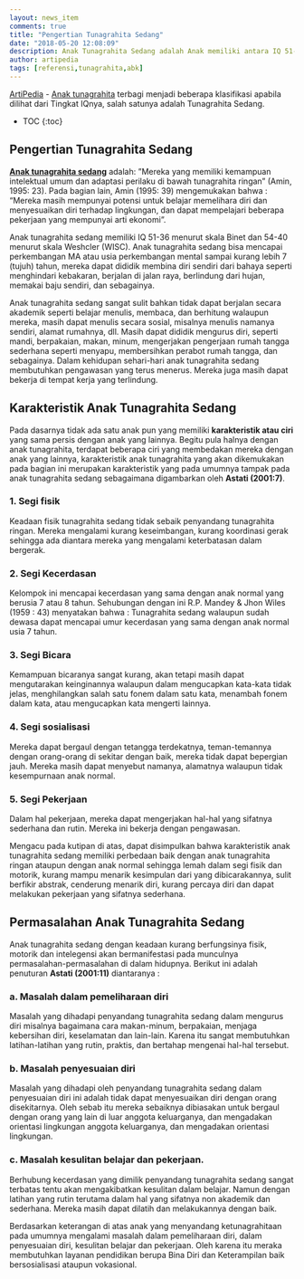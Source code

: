 ```yaml
---
layout: news_item
comments: true
title: "Pengertian Tunagrahita Sedang"
date: "2018-05-20 12:08:09"
description: Anak Tunagrahita Sedang adalah Anak memiliki antara IQ 51-36 menurut skala Binet dan 54-40 menurut skala Weshcler (WISC) yang memiliki karakteristik seperti membeo, bergantung pada orang lain dll.
author: artipedia
tags: [referensi,tunagrahita,abk]
---
```

[ArtiPedia](https://artipedia.id "ArtiPedia") - [Anak tunagrahita](https://artipedia.id/teori/tunagrahita "Tunagrahita") terbagi menjadi beberapa klasifikasi apabila dilihat dari Tingkat IQnya, salah satunya adalah Tunagrahita Sedang.
* TOC
{:toc}

## Pengertian Tunagrahita Sedang
**[Anak tunagrahita sedang](/teori/pengertian-tunagrahita-sedang "Pengertian Tunagrahita Sedang")** adalah: ”Mereka yang memiliki kemampuan intelektual umum dan adaptasi perilaku di bawah tunagrahita ringan” (Amin, 1995: 23). Pada bagian lain, Amin (1995: 39) mengemukakan bahwa : “Mereka masih mempunyai potensi untuk belajar memelihara diri dan menyesuaikan diri terhadap lingkungan, dan dapat mempelajari beberapa pekerjaan yang mempunyai arti ekonomi”.

Anak tunagrahita sedang memiliki IQ 51-36 menurut skala Binet dan 54-40 menurut skala Weshcler (WISC). Anak tunagrahita sedang bisa mencapai perkembangan MA atau usia perkembangan mental sampai kurang lebih 7 (tujuh) tahun, mereka dapat dididik membina diri sendiri dari bahaya seperti menghindari kebakaran, berjalan di jalan raya, berlindung dari hujan, memakai baju sendiri, dan sebagainya.

Anak tunagrahita sedang sangat sulit bahkan tidak dapat berjalan secara akademik seperti belajar menulis, membaca, dan berhitung walaupun mereka, masih dapat menulis secara sosial, misalnya menulis namanya sendiri, alamat rumahnya, dll. Masih dapat dididik mengurus diri, seperti mandi, berpakaian, makan, minum, mengerjakan pengerjaan rumah tangga sederhana seperti menyapu, membersihkan perabot rumah tangga, dan sebagainya. Dalam kehidupan sehari-hari anak tunagrahita sedang membutuhkan pengawasan yang terus menerus. Mereka juga masih dapat bekerja di tempat kerja yang terlindung.

## Karakteristik Anak Tunagrahita Sedang
Pada dasarnya tidak ada satu anak pun yang memiliki **karakteristik atau ciri** yang sama persis dengan anak yang lainnya. Begitu pula halnya dengan anak tunagrahita, terdapat beberapa ciri yang membedakan mereka dengan anak yang lainnya, karakteristik anak tunagrahita yang akan dikemukakan pada bagian ini merupakan karakteristik yang pada umumnya tampak pada anak tunagrahita sedang sebagaimana digambarkan oleh **Astati (2001:7)**.

### 1. Segi fisik
Keadaan fisik tunagrahita sedang tidak sebaik penyandang tunagrahita ringan. Mereka mengalami kurang keseimbangan, kurang koordinasi gerak sehingga ada diantara mereka yang mengalami keterbatasan dalam bergerak.
### 2. Segi Kecerdasan
Kelompok ini mencapai kecerdasan yang sama dengan anak normal yang berusia 7 atau 8 tahun. Sehubungan dengan ini R.P. Mandey & Jhon Wiles (1959 : 43) menyatakan bahwa : Tunagrahita sedang walaupun sudah dewasa dapat mencapai umur kecerdasan yang sama dengan anak normal usia 7 tahun.
### 3. Segi Bicara
Kemampuan bicaranya sangat kurang, akan tetapi masih dapat mengutarakan keinginannya walaupun dalam mengucapkan kata-kata tidak jelas, menghilangkan salah satu fonem dalam satu kata, menambah fonem dalam kata, atau mengucapkan kata mengerti lainnya.
### 4. Segi sosialisasi
Mereka dapat bergaul dengan tetangga terdekatnya, teman-temannya dengan orang-orang di sekitar dengan baik, mereka tidak dapat bepergian jauh. Mereka masih dapat menyebut namanya, alamatnya walaupun tidak kesempurnaan anak normal.
### 5. Segi Pekerjaan
Dalam hal pekerjaan, mereka dapat mengerjakan hal-hal yang sifatnya sederhana dan rutin. Mereka ini bekerja dengan pengawasan. 

Mengacu pada kutipan di atas, dapat disimpulkan bahwa karakteristik anak tunagrahita sedang memiliki perbedaan baik dengan anak tunagrahita ringan ataupun dengan anak normal sehingga lemah dalam segi fisik dan motorik, kurang mampu menarik kesimpulan dari yang dibicarakannya, sulit berfikir abstrak, cenderung menarik diri, kurang percaya diri dan dapat melakukan pekerjaan yang sifatnya sederhana.

## Permasalahan Anak Tunagrahita Sedang

Anak tunagrahita sedang dengan keadaan kurang berfungsinya fisik, motorik dan intelegensi akan bermanifestasi pada munculnya permasalahan-permasalahan di dalam hidupnya. Berikut ini adalah penuturan **Astati (2001:11)** diantaranya :
### a.	Masalah dalam pemeliharaan diri
Masalah yang dihadapi penyandang tunagrahita sedang dalam mengurus diri misalnya bagaimana cara makan-minum, berpakaian, menjaga kebersihan diri, keselamatan dan lain-lain. Karena itu sangat membutuhkan latihan-latihan yang rutin, praktis, dan bertahap mengenai hal-hal tersebut.
### b.	Masalah penyesuaian diri
Masalah yang dihadapi oleh penyandang tunagrahita sedang dalam penyesuaian diri ini adalah tidak dapat menyesuaikan diri dengan orang disekitarnya. Oleh sebab itu mereka sebaiknya dibiasakan untuk bergaul dengan orang yang lain di luar anggota keluarganya, dan mengadakan orientasi lingkungan anggota keluarganya, dan mengadakan orientasi lingkungan.
### c.	Masalah kesulitan belajar dan pekerjaan.
Berhubung kecerdasan yang dimilik penyandang tunagrahita sedang sangat terbatas tentu akan mengakibatkan kesulitan dalam belajar. Namun dengan latihan yang rutin terutama dalam hal yang sifatnya non akademik dan sederhana. Mereka masih dapat dilatih dan melakukannya dengan baik.

Berdasarkan keterangan di atas anak yang menyandang ketunagrahitaan pada umumnya mengalami masalah dalam pemeliharaan diri, dalam penyesuaian diri, kesulitan belajar dan pekerjaan. Oleh karena itu meraka membutuhkan layanan pendidikan berupa Bina Diri dan Keterampilan baik bersosialisasi ataupun vokasional.
